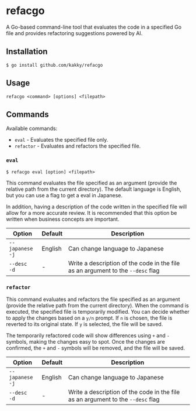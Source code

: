 # refacgo
A Go-based command-line tool that evaluates the code in a specified Go file and provides refactoring suggestions powered by AI.

## Installation
```shell
$ go install github.com/kakky/refacgo
```

## Usage
```
refacgo <command> [options] <filepath>
```

## Commands
Available commands:
- `eval`  - Evaluates the specified file only.
- `refactor` - Evaluates and refactors the specified file.

### `eval`
```
$ refacgo eval [option] <filepath>
```
This command evaluates the file specified as an argument (provide the relative path from the current directory). The default language is English, but you can use a flag to get a eval in Japanese.

In addition, having a description of the code written in the specified file will allow for a more accurate review. It is recommended that this option be written when business concepts are important.

| Option        | Default | Description |
|-------------|---------|-------------|
| `--japanese`<br>`-j` | English  | Can change language to Japanese |
| `--desc` <br> `-d` |  -  | Write a description of the code in the file as an argument to the `--desc` flag|


### `refactor`
This command evaluates and refactors the file specified as an argument (provide the relative path from the current directory). When the command is executed, the specified file is temporarily modified. You can decide whether to apply the changes based on a `y/n` prompt. If `n` is chosen, the file is reverted to its original state. If `y` is selected, the file will be saved.

The temporarily refactored code will show differences using `+` and `-` symbols, making the changes easy to spot.
Once the changes are confirmed, the `+` and `-` symbols will be removed, and the file will be saved.

| Option        | Default | Description |
|-------------|---------|-------------|
| `--japanese`<br>`-j` | English  | Can change language to Japanese |
| `--desc` <br> `-d` |  -  | Write a description of the code in the file as an argument to the `--desc` flag|

